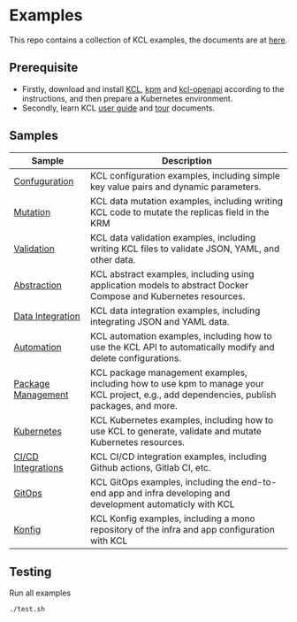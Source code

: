 # Examples

This repo contains a collection of KCL examples, the documents are at [here](https://kcl-lang.io/docs/user_docs/guides/).

## Prerequisite

+ Firstly, download and install [KCL](https://kcl-lang.io/docs/user_docs/getting-started/install), [kpm](https://kcl-lang.io/docs/user_docs/guides/package-management/installation) and [kcl-openapi](https://kcl-lang.io/docs/tools/cli/openapi/quick-start) according to the instructions, and then prepare a Kubernetes environment.
+ Secondly, learn KCL [user guide](https://kcl-lang.io/docs/user_docs/guides/) and [tour](https://kcl-lang.io/docs/reference/lang/tour) documents.

## Samples

| Sample                                          | Description                                                                                                                               |
| ----------------------------------------------- | ----------------------------------------------------------------------------------------------------------------------------------------- |
| [Confuguration](./configuration/)               | KCL configuration examples, including simple key value pairs and dynamic parameters.                                                      |
| [Mutation](./mutation/)                         | KCL data mutation examples, including writing KCL code to mutate the replicas field in the KRM                                            |
| [Validation](./validation/)                     | KCL data validation examples, including writing KCL files to validate JSON, YAML, and other data.                                         |
| [Abstraction](./abstraction/)                   | KCL abstract examples, including using application models to abstract Docker Compose and Kubernetes resources.                            |
| [Data Integration](./data-integration/)         | KCL data integration examples, including integrating JSON and YAML data.                                                                  |
| [Automation](./automation/)                     | KCL automation examples, including how to use the KCL API to automatically modify and delete configurations.                              |
| [Package Management](./package-management/)     | KCL package management examples, including how to use kpm to manage your KCL project, e.g., add dependencies, publish packages, and more. |
| [Kubernetes](./kubernetes/)                     | KCL Kubernetes examples, including how to use KCL to generate, validate and mutate Kubernetes resources.                                  |
| [CI/CD Integrations](./ci-integration/)         | KCL CI/CD integration examples, including Github actions, Gitlab CI, etc.                                                                 |
| [GitOps](./gitops/)                             | KCL GitOps examples, including the end-to-end app and infra developing and development automaticly with KCL                               |
| [Konfig](https://github.com/KusionStack/konfig) | KCL Konfig examples, including a mono repository of the infra and app configuration with KCL                                              |

## Testing

Run all examples

```bash
./test.sh
```

